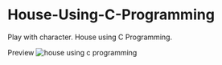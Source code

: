 # House-Using-C-Programming
Play with character. House using C Programming.

Preview
![house using c programming](https://github.com/aburaihanc/House-Using-C-Programming/blob/main/Screenshot%202021-02-09%20224030.png)
